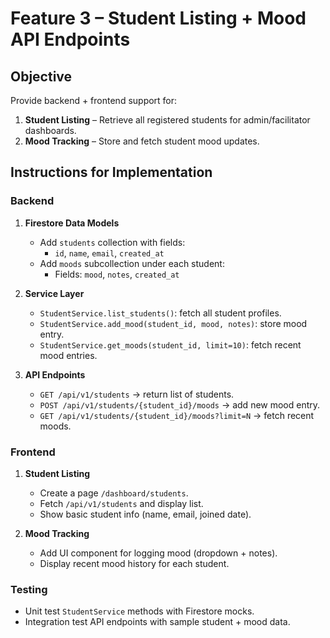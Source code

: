 
# Feature 3 – Student Listing + Mood API Endpoints

## Objective
Provide backend + frontend support for:
1. **Student Listing** – Retrieve all registered students for admin/facilitator dashboards.  
2. **Mood Tracking** – Store and fetch student mood updates.

## Instructions for Implementation

### Backend
1. **Firestore Data Models**
   - Add `students` collection with fields:
     - `id`, `name`, `email`, `created_at`
   - Add `moods` subcollection under each student:
     - Fields: `mood`, `notes`, `created_at`

2. **Service Layer**
   - `StudentService.list_students()`: fetch all student profiles.
   - `StudentService.add_mood(student_id, mood, notes)`: store mood entry.
   - `StudentService.get_moods(student_id, limit=10)`: fetch recent mood entries.

3. **API Endpoints**
   - `GET /api/v1/students` → return list of students.
   - `POST /api/v1/students/{student_id}/moods` → add new mood entry.
   - `GET /api/v1/students/{student_id}/moods?limit=N` → fetch recent moods.

### Frontend
1. **Student Listing**
   - Create a page `/dashboard/students`.
   - Fetch `/api/v1/students` and display list.
   - Show basic student info (name, email, joined date).

2. **Mood Tracking**
   - Add UI component for logging mood (dropdown + notes).
   - Display recent mood history for each student.

### Testing
- Unit test `StudentService` methods with Firestore mocks.
- Integration test API endpoints with sample student + mood data.
